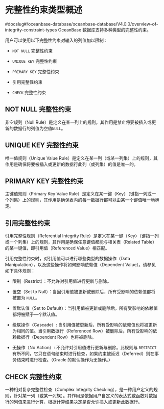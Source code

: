 完整性约束类型概述 
==============================
#docslug#/oceanbase-database/oceanbase-database/V4.0.0/overview-of-integrity-constraint-types
OceanBase 数据库支持多种类型的完整性约束。

用户可以使用以下完整性约束对输入的列值加以限制：

* `NOT NULL` 完整性约束

  

* `UNIQUE KEY` 完整性约束

  

* `PRIMARY KEY` 完整性约束

  

* 引用完整性约束

  

* `CHECK` 完整性约束

  






NOT NULL 完整性约束 
--------------------------------

非空规则（Null Rule）是定义在某一列上的规则，其作用是禁止将要被插入或更新的数据行的列值为空值`NULL`。

UNIQUE KEY 完整性约束 
----------------------------------

唯一值规则（Unique Value Rule）是定义在某一列（或某一列集）上的规则，其作用是确保将要被插入或更新的数据行此列（或列集）的值是唯一的。

PRIMARY KEY 完整性约束 
-----------------------------------

主键值规则（Primary Key Value Rule）是定义在某一键（Key）（键指一列或一个列集）上的规则，其作用是确保表内的每一数据行都可以由某一个键值唯一地确定。

引用完整性约束 
-------------------------

引用完整性规则（Referential Integrity Rule）是定义在某一键（Key）（键指一列或一个列集）上的规则，其作用是确保任意键值都能与相关表（Related Table）的某一键值，即引用值（Referenced Value）相匹配。

​引用完整性约束时，对引用值可以进行哪些类型的数据操作（Data Manipulation），以及这些操作将如何影响依赖值（Dependent Value）。请参见如下具体规则：

* 限制（Restrict）：不允许对引用值进行更新与删除。

  

* 置空（Set to Null）：当因引用值被更新或删除后，所有受影响的依赖值都将被置为 `NULL`。

  

* 置默认值（Set to Default）：当引用值被更新或删除后，所有受影响的依赖值都将被赋予一个默认值。

  

* 级联操作（Cascade）: 当引用值被更新后，所有受影响的依赖值也将被更新为相同的值。当引用数据行（Referenced Row）被删除后，所有受影响的依赖数据行（Dependent Row）也将被删除。

  

* 无操作（No Action）: 不允许对引用值进行更新与删除。此规则与 `RESTRICT` 有所不同，它只在语句结束时进行检查，如果约束被延迟（Deferred）则在事务结束时进行检查。（Oracle 的默认操作为无操作。）

  




CHECK 完整性约束 
-----------------------------

一种相对复杂完整性检查（Complex Integrity Checking），是一种用户定义的规则，针对某一列（或某一列族）。其作用是依据用户自定义的表达式或函数对数据行的列值来进行计算，根据计算结果决定是否允许插入或更新此数据行。
